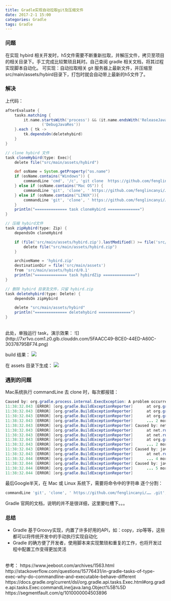 ```yaml
---
title: Gradle实现自动拉取git及压缩文件
date: 2017-2-1 15:00
categories: Gradle
tags: Gradle
---
```

### 问题
在实现 hybird 相关开发时，h5文件需要不断重新拉取，并解压文件，拷贝至项目的相关目录下。手工完成比较繁琐且耗时。自己查阅 gradle 相关文档，将其过程实现脚本自动化。
可实现：自动拉取相关 git 服务器上最新文件，并压缩至 src/main/assets/hybird目录下，打包时就会自动带上最新的h5文件了。

### 解决
上代码：

``` gradle
afterEvaluate {
    tasks.matching {
        it.name.startsWith('process') && (it.name.endsWith('ReleaseJavaRes') || it.name.endsWith
                ('DebugJavaRes'))
    }.each { tk ->
        tk.dependsOn(deletehybird)
    }
}

// clone hybird 文件
task cloneHybird(type: Exec){
    delete file("src/main/assets/hybird")

    def osName = System.getProperty("os.name")
    if (osName.contains("Windows")) {
        commandLine 'cmd', '/c', 'git clone  https://github.com/fenglincanyi/…… .git src/main/assets/hybird'
    } else if (osName.contains("Mac OS")) {
        commandLine 'git', 'clone', ' https://github.com/fenglincanyi/…… .git', 'src/main/assets/hybird'
    } else if (osName.contains("LINUX")){
        commandLine 'git', 'clone', ' https://github.com/fenglincanyi/…… .git', 'src/main/assets/hybird'
    }
    println("============== task cloneHybird ==============")
}

// 压缩 hybird文件
task zipHybird(type: Zip) {
    dependsOn cloneHybird

    if (file('src/main/assets/hybird.zip').lastModified() >= file('src/main/assets/hybird').lastModified()) {// 保证zip包最新
        delete file("src/main/assets/hybird.zip")
    }

    archiveName = 'hybird.zip'
    destinationDir = file('src/main/assets')
    from 'src/main/assets/hybird/0.1'
    println("============== task hybirdZip ==============")
}

// 删除 hybird 目录及文件，只留 hybird.zip
task deletehybird(type: Delete) {
    dependsOn zipHybird

    delete "src/main/assets/hybird"
    println("============== deletehybird ==============")
}
```

<br>
此处，单独运行 task，演示效果：
![](http://7xr1vo.com1.z0.glb.clouddn.com/5FAACC49-BCE0-44ED-A60C-30378795BF74.png)

build 结果：
![](http://7xr1vo.com1.z0.glb.clouddn.com/22.png)

在 assets 目录下生成：
![](http://7xr1vo.com1.z0.glb.clouddn.com/33.png)

### 遇到的问题
Mac系统执行 commandLine 去 clone 时，每次都报错：

``` java
Caused by: org.gradle.process.internal.ExecException: A problem occurred starting process 'command 'git clone https://github.com/fenglincanyi/…… .git''
11:38:32.043 [ERROR] [org.gradle.BuildExceptionReporter]      at org.gradle.process.internal.DefaultExecHandle.setEndStateInfo(DefaultExecHandle.java:197)
11:38:32.043 [ERROR] [org.gradle.BuildExceptionReporter]      at org.gradle.process.internal.DefaultExecHandle.failed(DefaultExecHandle.java:327)
11:38:32.043 [ERROR] [org.gradle.BuildExceptionReporter]      at org.gradle.process.internal.ExecHandleRunner.run(ExecHandleRunner.java:86)
11:38:32.043 [ERROR] [org.gradle.BuildExceptionReporter]      ... 2 more
11:38:32.043 [ERROR] [org.gradle.BuildExceptionReporter] Caused by: net.rubygrapefruit.platform.NativeException: Could not start 'git clone https://github.com/fenglincanyi/…… .git'
11:38:32.043 [ERROR] [org.gradle.BuildExceptionReporter]      at net.rubygrapefruit.platform.internal.DefaultProcessLauncher.start(DefaultProcessLauncher.java:27)
11:38:32.043 [ERROR] [org.gradle.BuildExceptionReporter]      at net.rubygrapefruit.platform.internal.WrapperProcessLauncher.start(WrapperProcessLauncher.java:36)
11:38:32.043 [ERROR] [org.gradle.BuildExceptionReporter]      at org.gradle.process.internal.ExecHandleRunner.run(ExecHandleRunner.java:68)
11:38:32.043 [ERROR] [org.gradle.BuildExceptionReporter]      ... 2 more
11:38:32.043 [ERROR] [org.gradle.BuildExceptionReporter] Caused by: java.io.IOException: Cannot run program "git clone https://github.com/fenglincanyi/…… .git" (in directory "/Users/geng/AndroidStudioProjects/GradleTest/app"): error=2, No such file or directory
11:38:32.043 [ERROR] [org.gradle.BuildExceptionReporter]      at net.rubygrapefruit.platform.internal.DefaultProcessLauncher.start(DefaultProcessLauncher.java:25)
11:38:32.044 [ERROR] [org.gradle.BuildExceptionReporter]      ... 4 more
11:38:32.044 [ERROR] [org.gradle.BuildExceptionReporter] Caused by: java.io.IOException: error=2, No such file or directory
11:38:32.044 [ERROR] [org.gradle.BuildExceptionReporter]      ... 5 more
11:38:32.044 [ERROR] [org.gradle.BuildExceptionReporter]
```
最后Google半天，在 Mac 或 Linux 系统下，需要将命令中的字符串 逐个分割：

``` gradle
commandLine 'git', 'clone', ' https://github.com/fenglincanyi/…… .git', 'src/main/assets/hybird'
```
Gradle 官网的文档，说明的并不是很详细，这里要吐槽下。。。

### 总结
* Gradle 基于Groovy实现，内置了许多好用的API，如：copy，zip等等，这些都可以将传统开发中的手动执行实现自动化
* Gradle 的确方便了开发者，使用脚本来实现繁琐和重复的工作，也将开发过程中配置工作变得更加灵活

<br>
参考：
https://www.jeeboot.com/archives/1563.html
http://stackoverflow.com/questions/15776431/in-gradle-tasks-of-type-exec-why-do-commandline-and-executable-behave-different
https://docs.gradle.org/current/dsl/org.gradle.api.tasks.Exec.html#org.gradle.api.tasks.Exec:commandLine(java.lang.Object%5B%5D
https://segmentfault.com/q/1010000004503896